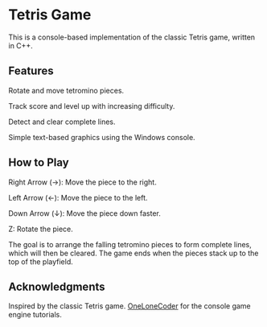 ﻿# Tetris Game
This is a console-based implementation of the classic Tetris game, written in C++.

## Features
Rotate and move tetromino pieces.

Track score and level up with increasing difficulty.

Detect and clear complete lines.

Simple text-based graphics using the Windows console.

## How to Play
Right Arrow (→): Move the piece to the right.

Left Arrow (←): Move the piece to the left.

Down Arrow (↓): Move the piece down faster.

Z: Rotate the piece.

The goal is to arrange the falling tetromino pieces to form complete lines, which will then be cleared. The game ends when the pieces stack up to the top of the playfield.

## Acknowledgments
Inspired by the classic Tetris game.
[OneLoneCoder](https://www.youtube.com/@javidx9) for the console game engine tutorials.